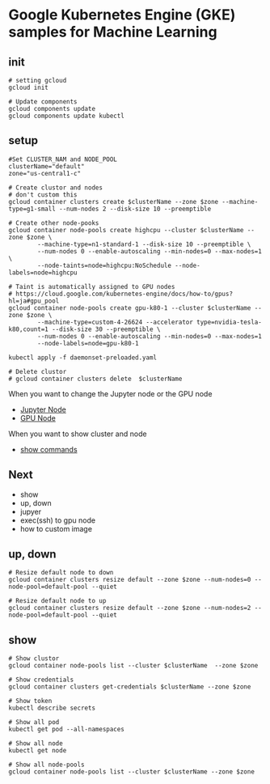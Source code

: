 # Google Kubernetes Engine (GKE) samples for Machine Learning

## init

```:bash
# setting gcloud
gcloud init

# Update components
gcloud components update
gcloud components update kubectl
```

## setup

```:bash
#Set CLUSTER_NAM and NODE_POOL
clusterName="default"
zone="us-central1-c"

# Create clustor and nodes
# don't custom this
gcloud container clusters create $clusterName --zone $zone --machine-type=g1-small --num-nodes 2 --disk-size 10 --preemptible

# Create other node-pooks
gcloud container node-pools create highcpu --cluster $clusterName --zone $zone \
        --machine-type=n1-standard-1 --disk-size 10 --preemptible \
        --num-nodes 0 --enable-autoscaling --min-nodes=0 --max-nodes=1 \
        --node-taints=node=highcpu:NoSchedule --node-labels=node=highcpu

# Taint is automatically assigned to GPU nodes
# https://cloud.google.com/kubernetes-engine/docs/how-to/gpus?hl=ja#gpu_pool
gcloud container node-pools create gpu-k80-1 --cluster $clusterName --zone $zone \
        --machine-type=custom-4-26624 --accelerator type=nvidia-tesla-k80,count=1 --disk-size 30 --preemptible \
        --num-nodes 0 --enable-autoscaling --min-nodes=0 --max-nodes=1
        --node-labels=node=gpu-k80-1

kubectl apply -f daemonset-preloaded.yaml

# Delete clustor
# gcloud container clusters delete  $clusterName
```

When you want to change the Jupyter node or the GPU node

- [Jupyter Node](documents/custom_jupyter_node.md)
- [GPU Node](documents/custom_gpu_node.md)

When you want to show cluster and node

- [show commands](documents/show_clusters_node-pools.md)

## Next

- show
- up, down
- jupyer
- exec(ssh) to gpu node
- how to custom image

## up, down

```:bash
# Resize default node to down
gcloud container clusters resize default --zone $zone --num-nodes=0 --node-pool=default-pool --quiet

# Resize default node to up
gcloud container clusters resize default --zone $zone --num-nodes=2 --node-pool=default-pool --quiet
```

## show

```:bash
# Show clustor
gcloud container node-pools list --cluster $clusterName  --zone $zone

# Show credentials
gcloud container clusters get-credentials $clusterName --zone $zone

# Show token
kubectl describe secrets

# Show all pod
kubectl get pod --all-namespaces

# Show all node
kubectl get node

# Show all node-pools
gcloud container node-pools list --cluster $clusterName --zone $zone
```
